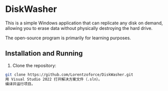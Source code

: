 # DiskWasher
This is a simple Windows application that can replicate any disk on demand, 
allowing you to erase data without physically destroying the hard drive.

The open-source program is primarily for learning purposes.
##  Installation and Running
1. Clone the repository:
```bash
git clone https://github.com/Lorentzoforce/DiskWasher.git
用 Visual Studio 2022 打开解决方案文件（.sln）。
编译并运行项目。
